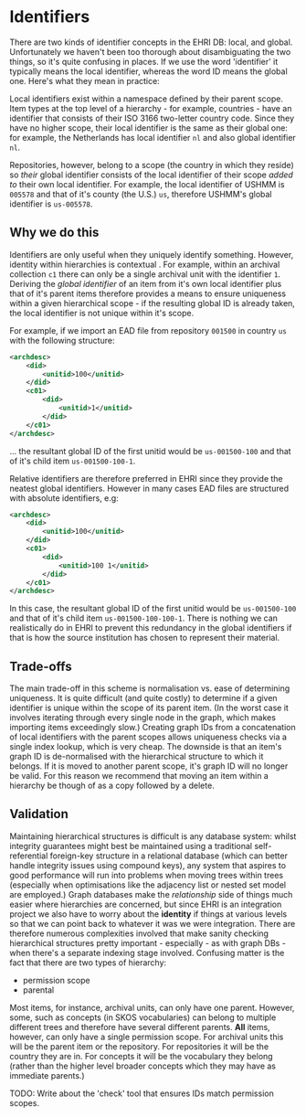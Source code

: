 # Identifiers

There are two kinds of identifier concepts in the EHRI DB: local, and global. Unfortunately we haven't been too
thorough about disambiguating the two things, so it's quite confusing in places. If we use the word 'identifier' it
typically means the local identifier, whereas the word ID means the global one. Here's what they mean in practice:

Local identifiers exist within a namespace defined by their parent scope. Item types at the top level of a hierarchy - for example, countries - have an identifier that consists of their ISO 3166 two-letter country code. Since they have
no higher scope, their local identifier is the same as their global one: for example, the Netherlands has local
identifier `nl` and also global identifier `nl`.

Repositories, however, belong to a scope (the country in which they  reside)  so *their* global identifier consists
of the local identifier of their scope *added to* their own local identifier. For example, the local identifier of
USHMM is `005578` and that of it's county (the U.S.) `us`, therefore USHMM's global identifier is `us-005578`.

## Why we do this

Identifiers are only useful when they uniquely identify something. However, identity within hierarchies is contextual
. For example, within an archival collection `c1` there can only be a single archival unit with the identifier `1`.
Deriving the *global identifier* of an item from it's own local identifier plus that of it's parent items therefore
provides a means to ensure uniqueness within a given hierarchical scope - if the resulting global ID is already
taken, the local identifier is not unique within it's scope.

For example, if we import an EAD file from repository `001500` in country `us` with the following structure:

```xml
<archdesc>
    <did>
        <unitid>100</unitid>
    </did>
    <c01>
        <did>
            <unitid>1</unitid>
        </did>
    </c01>
</archdesc>
```

... the resultant global ID of the first unitid would be `us-001500-100` and that of it's child item `us-001500-100-1`.

Relative identifiers are therefore preferred in EHRI since they provide the neatest global identifiers. However in
many cases EAD files are structured with absolute identifiers, e.g:

```xml
<archdesc>
    <did>
        <unitid>100</unitid>
    </did>
    <c01>
        <did>
            <unitid>100 1</unitid>
        </did>
    </c01>
</archdesc>
```

In this case, the resultant global ID of the first unitid would be `us-001500-100` and that of it's child item
`us-001500-100-100-1`. There is nothing we can realistically do in EHRI to prevent this redundancy in the global
identifiers if that is how the source institution has chosen to represent their material.

## Trade-offs

The main trade-off in this scheme is normalisation vs. ease of determining uniqueness. It is quite difficult (and
quite costly) to determine if a given identifier is unique within the scope of its parent item. (In the worst case it
involves iterating through every single node in the graph, which makes importing items exceedingly slow.) Creating
graph IDs from a concatenation of local identifiers with the parent scopes allows uniqueness checks via a single
index lookup, which is very cheap. The downside is that an item's graph ID is de-normalised with the hierarchical
structure to which it belongs. If it is moved to another parent scope, it's graph ID will no longer be valid. For this
reason we recommend that moving an item within a hierarchy be though of as a copy followed by a delete.

## Validation

Maintaining hierarchical structures is difficult is any database system: whilst integrity guarantees might best be maintained using a traditional self-referential foreign-key structure in a relational database (which can better handle integrity issues using compound keys), any system that aspires to good performance will run into problems when moving trees within trees (especially when optimisations like the adjacency list or nested set model are employed.) Graph databases make the *relationship* side of things much easier where hierarchies are concerned, but since EHRI is an integration project we also have to worry about the **identity** if things at various levels so that we can point back to whatever it was we were integration. There are therefore numerous complexities involved that make sanity checking hierarchical structures pretty important - especially - as with graph DBs - when there's a separate indexing stage involved. Confusing matter is the fact that there are two types of hierarchy:

 - permission scope
 - parental

Most items, for instance, archival units, can only have one parent. However, some, such as concepts (in SKOS vocabularies) can belong to multiple different trees and therefore have several different parents. **All** items, however, can only have a single permission scope. For archival units this will be the parent item or the repository. For repositories it will be the country they are in. For concepts it will be the vocabulary they belong (rather than the higher level broader concepts which they may have as immediate parents.)

TODO: Write about the 'check' tool that ensures IDs match permission scopes.







